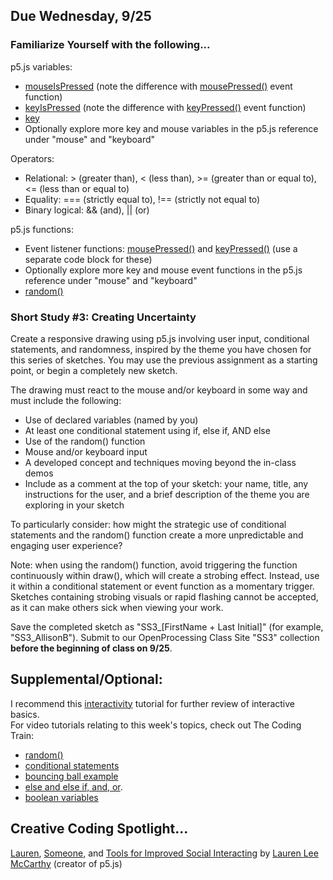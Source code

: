 ## Due Wednesday, 9/25  

### **Familiarize Yourself with the following...**            
   
p5.js variables:      
* [mouseIsPressed](https://p5js.org/reference/p5/mouseIsPressed) (note the difference with [mousePressed()](https://p5js.org/reference/p5/mousePressed/) event function)   
* [keyIsPressed](https://p5js.org/reference/p5/keyIsPressed) (note the difference with [keyPressed()](https://p5js.org/reference/p5/keyPressed/) event function)  
* [key](https://p5js.org/reference/p5/key)   
* Optionally explore more key and mouse variables in the p5.js reference under "mouse" and "keyboard"     

  
Operators:  
* Relational: > (greater than), < (less than), >= (greater than or equal to), <= (less than or equal to)  
* Equality: === (strictly equal to), !== (strictly not equal to)    
* Binary logical: && (and), || (or)  
 
p5.js functions:    
* Event listener functions: [mousePressed()](https://p5js.org/reference/#/p5/mousePressed) and [keyPressed()](https://p5js.org/reference/#/p5/keyPressed) (use a separate code block for these)        
* Optionally explore more key and mouse event functions in the p5.js reference under "mouse" and "keyboard"  
* [random()](https://p5js.org/reference/p5/random)

### **Short Study #3: Creating Uncertainty**    
Create a responsive drawing using p5.js involving user input, conditional statements, and randomness, inspired by the theme you have chosen for this series of sketches. You may use the previous assignment as a starting point, or begin a completely new sketch. 

The drawing must react to the mouse and/or keyboard in some way and must include the following:  
* Use of declared variables (named by you)    
* At least one conditional statement using if, else if, AND else 
* Use of the random() function
* Mouse and/or keyboard input   
* A developed concept and techniques moving beyond the in-class demos 
* Include as a comment at the top of your sketch: your name, title, any instructions for the user, and a brief description of the theme you are exploring in your sketch     
  
To particularly consider: how might the strategic use of conditional statements and the random() function create a more unpredictable and engaging user experience?    
  
Note: when using the random() function, avoid triggering the function continuously within draw(), which will create a strobing effect. Instead, use it within a conditional statement or event function as a momentary trigger. Sketches containing strobing visuals or rapid flashing cannot be accepted, as it can make others sick when viewing your work.  
  
Save the completed sketch as "SS3_[FirstName + Last Initial]" (for example, "SS3_AllisonB"). Submit to our OpenProcessing Class Site "SS3" collection **before the beginning of class on 9/25**.    


## **Supplemental/Optional:**    
I recommend this [interactivity](https://archive.p5js.org/learn/interactivity.html) tutorial for further review of interactive basics.  
For video tutorials relating to this week's topics, check out The Coding Train:  
* [random()](https://thecodingtrain.com/tracks/code-programming-with-p5-js/code/2-variables/4-random)    
* [conditional statements](https://thecodingtrain.com/tracks/code-programming-with-p5-js/code/3-conditionals/1-conditionals)  
* [bouncing ball example](https://thecodingtrain.com/tracks/code-programming-with-p5-js/code/3-conditionals/2-bouncing)  
* [else and else if, and, or](https://thecodingtrain.com/tracks/code-programming-with-p5-js/code/3-conditionals/3-else-if-and-or). 
* [boolean variables](https://thecodingtrain.com/tracks/code-programming-with-p5-js/code/3-conditionals/4-boolean)  

## **Creative Coding Spotlight...**
[Lauren](https://lauren-mccarthy.com/LAUREN), [Someone](https://lauren-mccarthy.com/SOMEONE), and [Tools for Improved Social Interacting](https://lauren-mccarthy.com/Tools-for-Improved-Social-Interacting) by [Lauren Lee McCarthy](https://lauren-mccarthy.com/Info) (creator of p5.js)